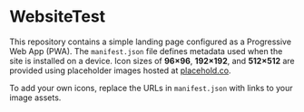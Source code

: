 # WebsiteTest

This repository contains a simple landing page configured as a Progressive Web App (PWA). The `manifest.json` file defines metadata used when the site is installed on a device. Icon sizes of **96×96**, **192×192**, and **512×512** are provided using placeholder images hosted at [placehold.co](https://placehold.co/).

To add your own icons, replace the URLs in `manifest.json` with links to your image assets.
